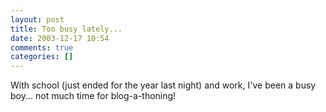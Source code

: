 ```yaml
---
layout: post
title: Too busy lately...
date: 2003-12-17 10:54
comments: true
categories: []
---
```

With school (just ended for the year last night) and work, I've been a busy boy... not much time for blog-a-thoning!
